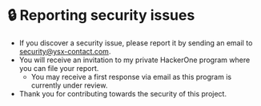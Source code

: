 # 🔒 Reporting security issues
* If you discover a security issue, please report it by sending an email to security@ysx-contact.com.
* You will receive an invitation to my private HackerOne program where you can file your report.
  * You may receive a first response via email as this program is currently under review.
* Thank you for contributing towards the security of this project.
